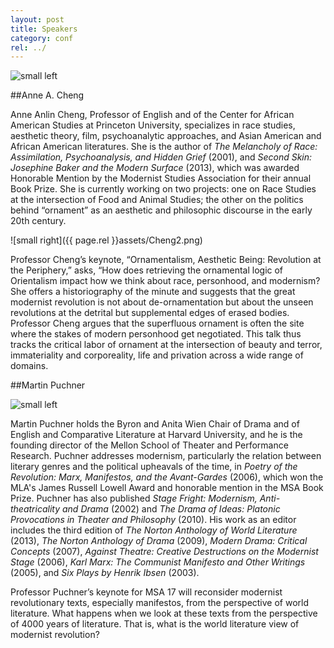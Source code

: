 ```yaml
---
layout: post
title: Speakers
category: conf
rel: ../
---
```


![small left](https://english.princeton.edu/sites/english/files/styles/medium/public/AnneHeadShot2.jpg?itok=YK5tzGLS)

##Anne A. Cheng

Anne Anlin Cheng, Professor of English and of the Center for African American Studies at Princeton University, specializes in race studies, aesthetic theory, film, psychoanalytic approaches, and Asian American and African American literatures. She is the author of *The Melancholy of Race: Assimilation, Psychoanalysis, and Hidden Grief* (2001), and *Second Skin: Josephine Baker and the Modern Surface* (2013), which was awarded Honorable Mention by the Modernist Studies Association for their annual Book Prize. She is currently working on two projects: one on Race Studies at the intersection of Food and Animal Studies; the other on the politics behind “ornament” as an aesthetic and philosophic discourse in the early 20th century. 

![small right]({{ page.rel }}assets/Cheng2.png)

Professor Cheng’s keynote, “Ornamentalism, Aesthetic Being: Revolution at the Periphery,” asks, “How does retrieving the ornamental logic of Orientalism impact how we think about race, personhood, and modernism? She offers a historiography of the minute and suggests that the great modernist revolution is not about de-ornamentation but about the unseen revolutions at the detrital but supplemental edges of erased bodies. Professor Cheng argues that the superfluous ornament is often the site where the stakes of modern personhood get negotiated. This talk thus tracks the critical labor of ornament at the intersection of beauty and terror, immateriality and corporeality, life and privation across a wide range of domains.


##Martin Puchner

![small left](http://www.people.fas.harvard.edu/~puchner/fac_puchner.jpg)

Martin Puchner holds the Byron and Anita Wien Chair of Drama and of English and Comparative Literature at Harvard University, and he is the founding director of the Mellon School of Theater and Performance Research. Puchner addresses modernism, particularly the relation between literary genres and the political upheavals of the time, in *Poetry of the Revolution: Marx, Manifestos, and the Avant-Gardes* (2006), which won the MLA's James Russell Lowell Award and honorable mention in the MSA Book Prize. Puchner has also published *Stage Fright: Modernism, Anti-theatricality and Drama* (2002) and *The Drama of Ideas: Platonic Provocations in Theater and Philosophy* (2010). His work as an editor includes the third edition of *The Norton Anthology of World Literature* (2013), *The Norton Anthology of Drama* (2009), *Modern Drama: Critical Concepts* (2007), *Against Theatre: Creative Destructions on the Modernist Stage* (2006), *Karl Marx: The Communist Manifesto and Other Writings* (2005), and *Six Plays by Henrik Ibsen* (2003). 

Professor Puchner’s keynote for MSA 17 will reconsider modernist revolutionary texts, especially manifestos, from the perspective of world literature. What happens when we look at these texts from the perspective of 4000 years of literature. That is, what is the world literature view of modernist revolution?